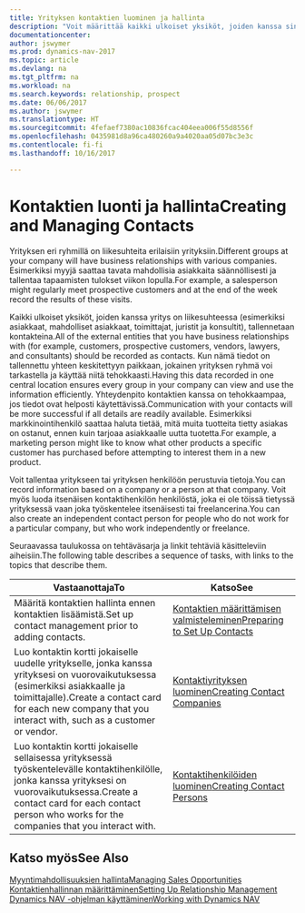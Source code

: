 ```yaml
---
title: Yrityksen kontaktien luominen ja hallinta
description: "Voit määrittää kaikki ulkoiset yksiköt, joiden kanssa sinulla on liikesuhde, kontakteiksi. Kyse voi olla esimerkiksi prospekteista, asiakkaista, toimittajista ja konsulteista."
documentationcenter: 
author: jswymer
ms.prod: dynamics-nav-2017
ms.topic: article
ms.devlang: na
ms.tgt_pltfrm: na
ms.workload: na
ms.search.keywords: relationship, prospect
ms.date: 06/06/2017
ms.author: jswymer
ms.translationtype: HT
ms.sourcegitcommit: 4fefaef7380ac10836fcac404eea006f55d8556f
ms.openlocfilehash: 0435981d8a96ca480260a9a4020aa05d07bc3e3c
ms.contentlocale: fi-fi
ms.lasthandoff: 10/16/2017

---
```

# <a name="creating-and-managing-contacts"></a><span data-ttu-id="d4622-103">Kontaktien luonti ja hallinta</span><span class="sxs-lookup"><span data-stu-id="d4622-103">Creating and Managing Contacts</span></span>
<span data-ttu-id="d4622-104">Yrityksen eri ryhmillä on liikesuhteita erilaisiin yrityksiin.</span><span class="sxs-lookup"><span data-stu-id="d4622-104">Different groups at your company will have business relationships with various companies.</span></span> <span data-ttu-id="d4622-105">Esimerkiksi myyjä saattaa tavata mahdollisia asiakkaita säännöllisesti ja tallentaa tapaamisten tulokset viikon lopulla.</span><span class="sxs-lookup"><span data-stu-id="d4622-105">For example, a salesperson might regularly meet prospective customers and at the end of the week record the results of these visits.</span></span>

<span data-ttu-id="d4622-106">Kaikki ulkoiset yksiköt, joiden kanssa yritys on liikesuhteessa (esimerkiksi asiakkaat, mahdolliset asiakkaat, toimittajat, juristit ja konsultit), tallennetaan kontakteina.</span><span class="sxs-lookup"><span data-stu-id="d4622-106">All of the external entities that you have business relationships with (for example, customers, prospective customers, vendors, lawyers, and consultants) should be recorded as contacts.</span></span> <span data-ttu-id="d4622-107">Kun nämä tiedot on tallennettu yhteen keskitettyyn paikkaan, jokainen yrityksen ryhmä voi tarkastella ja käyttää niitä tehokkaasti.</span><span class="sxs-lookup"><span data-stu-id="d4622-107">Having this data recorded in one central location ensures every group in your company can view and use the information efficiently.</span></span> <span data-ttu-id="d4622-108">Yhteydenpito kontaktien kanssa on tehokkaampaa, jos tiedot ovat helposti käytettävissä.</span><span class="sxs-lookup"><span data-stu-id="d4622-108">Communication with your contacts will be more successful if all details are readily available.</span></span> <span data-ttu-id="d4622-109">Esimerkiksi markkinointihenkilö saattaa haluta tietää, mitä muita tuotteita tietty asiakas on ostanut, ennen kuin tarjoaa asiakkaalle uutta tuotetta.</span><span class="sxs-lookup"><span data-stu-id="d4622-109">For example, a marketing person might like to know what other products a specific customer has purchased before attempting to interest them in a new product.</span></span>

<span data-ttu-id="d4622-110">Voit tallentaa yritykseen tai yrityksen henkilöön perustuvia tietoja.</span><span class="sxs-lookup"><span data-stu-id="d4622-110">You can record information based on a company or a person at that company.</span></span> <span data-ttu-id="d4622-111">Voit myös luoda itsenäisen kontaktihenkilön henkilöstä, joka ei ole töissä tietyssä yrityksessä vaan joka työskentelee itsenäisesti tai freelancerina.</span><span class="sxs-lookup"><span data-stu-id="d4622-111">You can also create an independent contact person for people who do not work for a particular company, but who work independently or freelance.</span></span>

<span data-ttu-id="d4622-112">Seuraavassa taulukossa on tehtäväsarja ja linkit tehtäviä käsitteleviin aiheisiin.</span><span class="sxs-lookup"><span data-stu-id="d4622-112">The following table describes a sequence of tasks, with links to the topics that describe them.</span></span> 

| <span data-ttu-id="d4622-113">Vastaanottaja</span><span class="sxs-lookup"><span data-stu-id="d4622-113">To</span></span> | <span data-ttu-id="d4622-114">Katso</span><span class="sxs-lookup"><span data-stu-id="d4622-114">See</span></span> |
| --- | --- |
| <span data-ttu-id="d4622-115">Määritä kontaktien hallinta ennen kontaktien lisäämistä.</span><span class="sxs-lookup"><span data-stu-id="d4622-115">Set up contact management prior to adding contacts.</span></span> |[<span data-ttu-id="d4622-116">Kontaktien määrittämisen valmisteleminen</span><span class="sxs-lookup"><span data-stu-id="d4622-116">Preparing to Set Up Contacts</span></span>](marketing-setup-contacts.md) |
| <span data-ttu-id="d4622-117">Luo kontaktin kortti jokaiselle uudelle yritykselle, jonka kanssa yrityksesi on vuorovaikutuksessa (esimerkiksi asiakkaalle ja toimittajalle).</span><span class="sxs-lookup"><span data-stu-id="d4622-117">Create a contact card for each new company that you interact with, such as a customer or vendor.</span></span> |[<span data-ttu-id="d4622-118">Kontaktiyrityksen luominen</span><span class="sxs-lookup"><span data-stu-id="d4622-118">Creating Contact Companies</span></span>](marketing-create-contact-companies.md) |
| <span data-ttu-id="d4622-119">Luo kontaktin kortti jokaiselle sellaisessa yrityksessä työskentelevälle kontaktihenkilölle, jonka kanssa yrityksesi on vuorovaikutuksessa.</span><span class="sxs-lookup"><span data-stu-id="d4622-119">Create a contact card for each contact person who works for the companies that you interact with.</span></span> |[<span data-ttu-id="d4622-120">Kontaktihenkilöiden luominen</span><span class="sxs-lookup"><span data-stu-id="d4622-120">Creating Contact Persons</span></span>](marketing-create-contact-persons.md) |

## <a name="see-also"></a><span data-ttu-id="d4622-121">Katso myös</span><span class="sxs-lookup"><span data-stu-id="d4622-121">See Also</span></span>
[<span data-ttu-id="d4622-122">Myyntimahdollisuuksien hallinta</span><span class="sxs-lookup"><span data-stu-id="d4622-122">Managing Sales Opportunities</span></span>](marketing-manage-sales-opportunities.md)  
[<span data-ttu-id="d4622-123">Kontaktienhallinnan määrittäminen</span><span class="sxs-lookup"><span data-stu-id="d4622-123">Setting Up Relationship Management</span></span>](marketing-setup-marketing.md)  
[<span data-ttu-id="d4622-124">Dynamics NAV -ohjelman käyttäminen</span><span class="sxs-lookup"><span data-stu-id="d4622-124">Working with Dynamics NAV</span></span>](ui-work-product.md)  

